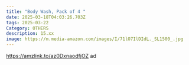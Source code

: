 ```yaml
---
title: "Body Wash, Pack of 4 "
date: 2025-03-18T04:03:26.703Z
tags: 2025-03-22
Category: OTHERS
description: 15.xx
image: https://m.media-amazon.com/images/I/71lO7IlDIdL._SL1500_.jpg
---
```

https://amzlink.to/az0DxnaodfjOZ   ad